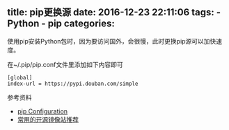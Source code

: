 title: pip更换源
date: 2016-12-23 22:11:06
tags:
    - Python
    - pip
categories:
---
使用pip安装Python包时，因为要访问国外，会很慢，此时更换pip源可以加快速度。

在~/.pip/pip.conf文件里添加如下内容即可
```
[global]
index-url = https://pypi.douban.com/simple
```

参考资料
* [pip Configuration](https://pip.pypa.io/en/stable/user_guide/#configuration)
* [常用的开源镜像站推荐](http://smilejay.com/2015/11/mirrors-sites-for-open-source/)
